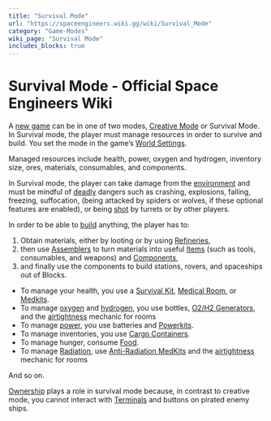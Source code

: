 ```yaml
---
title: "Survival Mode"
url: "https://spaceengineers.wiki.gg/wiki/Survival_Mode"
category: "Game-Modes"
wiki_page: "Survival Mode"
includes_blocks: true
---
```


# Survival Mode - Official Space Engineers Wiki

A [new game](https://spaceengineers.wiki.gg/wiki/New_game "New game") can be in one of two modes, [Creative Mode](https://spaceengineers.wiki.gg/wiki/Creative_Mode "Creative Mode") or Survival Mode. In Survival mode, the player must manage resources in order to survive and build. You set the mode in the game’s [World Settings](https://spaceengineers.wiki.gg/wiki/World_Settings "World Settings").

Managed resources include health, power, oxygen and hydrogen, inventory size, ores, materials, consumables, and components.

In Survival mode, the player can take damage from the [environment](https://spaceengineers.wiki.gg/wiki/Category:Environment "Category:Environment") and must be mindful of [deadly](https://spaceengineers.wiki.gg/wiki/Death "Death") dangers such as crashing, explosions, falling, freezing, suffocation, (being attacked by spiders or wolves, if these optional features are enabled), or being [shot](https://spaceengineers.wiki.gg/wiki/Weapon "Weapon") by turrets or by other players.

In order to be able to [build](https://spaceengineers.wiki.gg/wiki/Building "Building") anything, the player has to:

1.  Obtain materials, either by looting or by using [Refineries](https://spaceengineers.wiki.gg/wiki/Refinery "Refinery"),
2.  then use [Assemblers](https://spaceengineers.wiki.gg/wiki/Assembler "Assembler") to turn materials into useful [Items](https://spaceengineers.wiki.gg/wiki/Item "Item") (such as tools, consumables, and weapons) and [Components](https://spaceengineers.wiki.gg/wiki/Component "Component"),
3.  and finally use the components to build stations, rovers, and spaceships out of Blocks.

*   To manage your health, you use a [Survival Kit](https://spaceengineers.wiki.gg/wiki/Survival_Kit "Survival Kit"), [Medical Room](https://spaceengineers.wiki.gg/wiki/Medical_Room "Medical Room"), or [Medkits](https://spaceengineers.wiki.gg/wiki/Medkit "Medkit").
*   To manage [oxygen](https://spaceengineers.wiki.gg/wiki/Oxygen "Oxygen") and [hydrogen](https://spaceengineers.wiki.gg/wiki/Hydrogen "Hydrogen"), you use bottles, [O2/H2 Generators](https://spaceengineers.wiki.gg/wiki/O2_H2_Generator "O2 H2 Generator"), and the [airtightness](https://spaceengineers.wiki.gg/wiki/Airtightness "Airtightness") mechanic for rooms
*   To manage [power](https://spaceengineers.wiki.gg/wiki/Power "Power"), you use batteries and [Powerkits](https://spaceengineers.wiki.gg/wiki/Powerkit "Powerkit").
*   To manage inventories, you use [Cargo Containers](https://spaceengineers.wiki.gg/wiki/Cargo_Container "Cargo Container").
*   To manage hunger, consume [Food](https://spaceengineers.wiki.gg/wiki/Food "Food").
*   To manage [Radiation](https://spaceengineers.wiki.gg/wiki/Radiation "Radiation"), use [Anti-Radiation MedKits](https://spaceengineers.wiki.gg/wiki/Anti-Radiation_MedKit "Anti-Radiation MedKit") and the [airtightness](https://spaceengineers.wiki.gg/wiki/Airtightness "Airtightness") mechanic for rooms

And so on.

[Ownership](https://spaceengineers.wiki.gg/wiki/Ownership "Ownership") plays a role in survival mode because, in contrast to creative mode, you cannot interact with [Terminals](https://spaceengineers.wiki.gg/wiki/Terminal "Terminal") and buttons on pirated enemy ships.